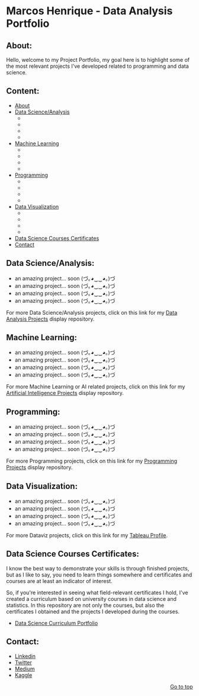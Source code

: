 <h1 align="left">Marcos Henrique - Data Analysis Portfolio</h1>

<h2 align="left">About:</h2>

Hello, welcome to my Project Portfolio, my goal here is to highlight some of the most relevant projects I've developed related to programming and data science.

<h2 align="left">Content:</h2>

- [About](https://github.com/marcoshsq/Marcos_Henrique_Portfolio#about)
- [Data Science/Analysis](https://github.com/marcoshsq/Marcos_Henrique_Portfolio#data-scienceanalysis)
  + [](Placeholder)
  + [](Placeholder)
  + [](Placeholder)
  + [](Placeholder)
- [Machine Learning](https://github.com/marcoshsq/Marcos_Henrique_Portfolio#machine-learning)
  + [](Placeholder)
  + [](Placeholder)
  + [](Placeholder)
  + [](Placeholder)
- [Programming](https://github.com/marcoshsq/Marcos_Henrique_Portfolio#programming)
  + [](Placeholder)
  + [](Placeholder)
  + [](Placeholder)
  + [](Placeholder)
- [Data Visualization](https://github.com/marcoshsq/Marcos_Henrique_Portfolio#data-visualization)
  + [](Placeholder)
  + [](Placeholder)
  + [](Placeholder)
  + [](Placeholder)
- [Data Science Courses Certificates](https://github.com/marcoshsq/Marcos_Henrique_Portfolio#data-science-courses-certificates)
- [Contact](https://github.com/marcoshsq/Marcos_Henrique_Portfolio#contact)

<h2 align="left">Data Science/Analysis:</h2> 

- an amazing project... soon (づ｡◕‿‿◕｡)づ
- an amazing project... soon (づ｡◕‿‿◕｡)づ
- an amazing project... soon (づ｡◕‿‿◕｡)づ
- an amazing project... soon (づ｡◕‿‿◕｡)づ

For more Data Science/Analysis projects, click on this link for my [Data Analysis Projects](https://github.com/marcoshsq/Data_Analysis_Projects) display repository.

<h2 align="left">Machine Learning:</h2>

- an amazing project... soon (づ｡◕‿‿◕｡)づ
- an amazing project... soon (づ｡◕‿‿◕｡)づ
- an amazing project... soon (づ｡◕‿‿◕｡)づ
- an amazing project... soon (づ｡◕‿‿◕｡)づ

For more Machine Learning or AI related projects, click on this link for my [Artificial Intelligence Projects](https://github.com/marcoshsq/Artificial_Intelligence_Projects) display repository.

<h2 align="left">Programming:</h2>

- an amazing project... soon (づ｡◕‿‿◕｡)づ
- an amazing project... soon (づ｡◕‿‿◕｡)づ
- an amazing project... soon (づ｡◕‿‿◕｡)づ
- an amazing project... soon (づ｡◕‿‿◕｡)づ

For more Programming projects, click on this link for my [Programming Projects](https://github.com/marcoshsq/Programming_Projects) display repository.

<h2 align="left">Data Visualization:</h2>

- an amazing project... soon (づ｡◕‿‿◕｡)づ
- an amazing project... soon (づ｡◕‿‿◕｡)づ
- an amazing project... soon (づ｡◕‿‿◕｡)づ
- an amazing project... soon (づ｡◕‿‿◕｡)づ

For more Dataviz projects, click on this link for my [Tableau Profile](https://public.tableau.com/app/profile/marcoshsq).

<h2 align="left">Data Science Courses Certificates:</h2>

I know the best way to demonstrate your skills is through finished projects, but as I like to say, you need to learn things somewhere and certificates and courses are at least an indicator of interest.

So, if you're interested in seeing what field-relevant certificates I hold, I've created a curriculum based on university courses in data science and statistics. In this repository are not only the courses, but also the certificates I obtained and the projects I developed during the courses.

- [Data Science Curriculum Portfolio](https://github.com/marcoshsq/DS_Degree_Curriculum_Portfolio)

<h2 align="left">Contact:</h2>

- [Linkedin](https://www.linkedin.com/in/marcoshsq/)
- [Twitter](https://twitter.com/marcoshsq)
- [Medium](https://medium.com/@marcoshsq)
- [Kaggle](https://www.kaggle.com/marcoshsq)

<div align="right">
  
[Go to top](https://github.com/marcoshsq/Marcos_Henrique_Portfolio#marcos-henrique---data-analysis-portfolio)
 
</div>
